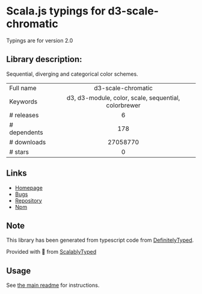 
# Scala.js typings for d3-scale-chromatic

Typings are for version 2.0

## Library description:
Sequential, diverging and categorical color schemes.

|                    |                 |
| ------------------ | :-------------: |
| Full name          | d3-scale-chromatic |
| Keywords           | d3, d3-module, color, scale, sequential, colorbrewer |
| # releases         | 6 |
| # dependents       | 178 |
| # downloads        | 27058770 |
| # stars            | 0 |

## Links
- [Homepage](https://d3js.org/d3-scale-chromatic/)
- [Bugs](https://github.com/d3/d3-scale-chromatic/issues)
- [Repository](https://github.com/d3/d3-scale-chromatic)
- [Npm](https://www.npmjs.com/package/d3-scale-chromatic)
    


## Note
This library has been generated from typescript code from [DefinitelyTyped](https://definitelytyped.org).

Provided with :purple_heart: from [ScalablyTyped](https://github.com/oyvindberg/ScalablyTyped)

## Usage
See [the main readme](../../readme.md) for instructions.


